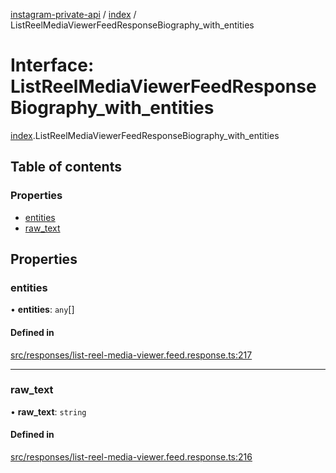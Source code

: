 [instagram-private-api](../../README.md) / [index](../../modules/index.md) / ListReelMediaViewerFeedResponseBiography_with_entities

# Interface: ListReelMediaViewerFeedResponseBiography\_with\_entities

[index](../../modules/index.md).ListReelMediaViewerFeedResponseBiography_with_entities

## Table of contents

### Properties

- [entities](ListReelMediaViewerFeedResponseBiography_with_entities.md#entities)
- [raw\_text](ListReelMediaViewerFeedResponseBiography_with_entities.md#raw_text)

## Properties

### entities

• **entities**: `any`[]

#### Defined in

[src/responses/list-reel-media-viewer.feed.response.ts:217](https://github.com/Nerixyz/instagram-private-api/blob/0e0721c/src/responses/list-reel-media-viewer.feed.response.ts#L217)

___

### raw\_text

• **raw\_text**: `string`

#### Defined in

[src/responses/list-reel-media-viewer.feed.response.ts:216](https://github.com/Nerixyz/instagram-private-api/blob/0e0721c/src/responses/list-reel-media-viewer.feed.response.ts#L216)
